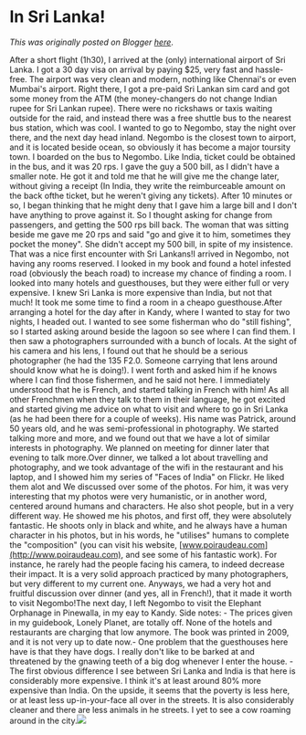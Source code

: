 # In Sri Lanka!

*This was originally posted on Blogger [here](https://photopensieve.blogspot.com/2012/02/in-sri-lanka.html)*.

After a short flight (1h30), I arrived at the (only) international airport of Sri Lanka. I got a 30 day visa on arrival by paying \$25, very fast and hassle-free. The airport was very clean and modern, nothing like Chennai's or even Mumbai's airport. Right there, I got a pre-paid Sri Lankan sim card and got some money from the ATM (the money-changers do not change Indian rupee for Sri Lankan rupee). There were no rickshaws or taxis waiting outside for the raid, and instead there was a free shuttle bus to the nearest bus station, which was cool. I wanted to go to Negombo, stay the night over there, and the next day head inland. Negombo is the closest town to airport, and it is located beside ocean, so obviously it has become a major toursity town. I boarded on the bus to Negombo. Like India, ticket could be obtained in the bus, and it was 20 rps. I gave the guy a 500 bill, as I didn't have a smaller note. He got it and told me that he will give me the change later, without giving a receipt (In India, they write the reimburceable amount on the back ofthe ticket, but he weren't giving any tickets). After 10 minutes or so, I began thinking that he might deny that I gave him a large bill and I don't have anything to prove against it. So I thought asking for change from passengers, and getting the 500 rps bill back. The woman that was sitting beside me gave me 20 rps and said "go and give it to him, sometimes they pocket the money". She didn't accept my 500 bill, in spite of my insistence. That was a nice first encounter with Sri Lankans!I arrived in Negombo, not having any rooms reserved. I looked in my book and found a hotel infested road (obviously the beach road) to increase my chance of finding a room. I looked into many hotels and guesthouses, but they were either full or very expensive. I knew Sri Lanka is more expensive than India, but not that much! It took me some time to find a room in a cheapo guesthouse.After arranging a hotel for the day after in Kandy, where I wanted to stay for two nights, I headed out. I wanted to see some fisherman who do "still fishing", so I started asking around beside the lagoon so see where I can find them. I then saw a photographers surrounded with a bunch of locals. At the sight of his camera and his lens, I found out that he should be a serious photographer (he had the 135 F2.0. Someone carrying that lens around should know what he is doing!). I went forth and asked him if he knows where I can find those fishermen, and he said not here. I immediately understood that he is French, and started talking in French with him! As all other Frenchmen when they talk to them in their language, he got excited and started giving me advice on what to visit and where to go in Sri Lanka (as he had been there for a couple of weeks). His name was Patrick, around 50 years old, and he was semi-professional in photography. We started talking more and more, and we found out that we have a lot of similar interests in photography. We planned on meeting for dinner later that evening to talk more.Over dinner, we talked a lot about travelling and photography, and we took advantage of the wifi in the restaurant and his laptop, and I showed him my series of "Faces of India" on Flickr. He liked them alot and We discussed over some of the photos. For him, it was very interesting that my photos were very humanistic, or in another word, centered around humans and characters. He also shot people, but in a very different way. He showed me his photos, and first off, they were absolutely fantastic. He shoots only in black and white, and he always have a human character in his photos, but in his words, he "utilises" humans to complete the "composition" (you can visit his website, [www.poiraudeau.com](http://www.poiraudeau.com), and see some of his fantastic work). For instance, he rarely had the people facing his camera, to indeed decrease their impact. It is a very solid approach practiced by many photographers, but very different to my current one. Anyways, we had a very hot and fruitful discussion over dinner (and yes, all in French!), that it made it worth to visit Negombo!The next day, I left Negombo to visit the Elephant Orphanage in Pinewalla, in my eay to Kandy. Side notes: - The prices given in my guidebook, Lonely Planet, are totally off. None of the hotels and restaurants are charging that low anymore. The book was printed in 2009, and it is not very up to date now.- One problem that the guesthouses here have is that they have dogs. I really don't like to be barked at and threatened by the gnawing teeth of a big dog whenever I enter the house. - The first obvious difference I see between Sri Lanka and India is that here is considerably more expensive. I think it's at least around 80% more expensive than India. On the upside, it seems that the poverty is less here, or at least less up-in-your-face all over in the streets. It is also considerably cleaner and there are less animals in he streets. I yet to see a cow roaming around in the city.![](https://blogger.googleusercontent.com/img/b/R29vZ2xl/AVvXsEi-jlOhWGqd_8KPOtl0HDaIvERnF1Mvrko41sPDGerMIY1YwTrNCOYir5ZezBqiG3rpAjyFlhgEUM2Sm7iRwo7fdACzczt9xixvW0Heado7rUA_No-UlOR4aiy_ZUdYOOUMHOhEloqiZFiM/s320/photo-773426.JPG)